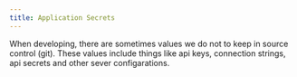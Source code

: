 ```yaml
---
title: Application Secrets
---
```


When developing, there are sometimes values we do not to keep in source control
(git). These values include things like api keys, connection strings, api
secrets and other sever configarations.
